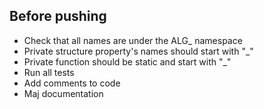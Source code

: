 ## Before pushing

- Check that all names are under the ALG_ namespace
- Private structure property's names should start with "_"
- Private function should be static and start with "_"
- Run all tests
- Add comments to code
- Maj documentation
